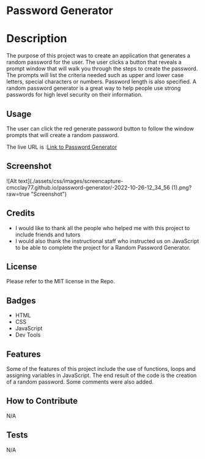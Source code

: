 # Password Generator

# Description

The purpose of this project was to create an application that generates a random password for the user.  The user clicks a button that reveals a prompt window that will walk you through the steps to create the password.  The prompts will list the criteria needed such as upper and lower case letters, special characters or numbers.  Password length is also specified.  A random password generator is a great way to help people use strong passwords for high level security on their information.  

## Usage

The user can click the red generate password button to follow the window prompts that will create a random password.

The live URL is :[Link to Password Generator](https://cmcclay77.github.io/password-generator)

## Screenshot

![Alt text](./assets/css/images/screencapture-cmcclay77.github.io/password-generator/-2022-10-26-12_34_56 (1).png?raw=true "Screenshot")

## Credits

* I would like to thank all the people who helped me with this project to include friends and tutors
* I would also thank the instructional staff who instructed us on JavaScript to be able to complete the project for a Random Password Generator.

## License

Please refer to the MIT license in the Repo.

## Badges

* HTML
* CSS
* JavaScript
* Dev Tools

## Features

Some of the features of this project include the use of functions, loops and assigning variables in JavaScript. The end result of the code is the creation of a random password. Some comments were also added.

## How to Contribute

N/A 

## Tests

N/A 
